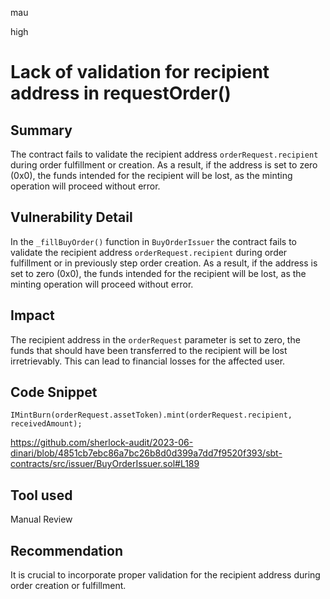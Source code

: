 mau

high

# Lack of validation for recipient address in requestOrder()

## Summary

The contract fails to validate the recipient address `orderRequest.recipient` during order fulfillment or creation. As a result, if the address is set to zero (0x0), the funds intended for the recipient will be lost, as the minting operation will proceed without error.

## Vulnerability Detail

In the `_fillBuyOrder()` function in `BuyOrderIssuer` the contract fails to validate the recipient address `orderRequest.recipient` during order fulfillment or in previously step order creation. As a result, if the address is set to zero (0x0), the funds intended for the recipient will be lost, as the minting operation will proceed without error.

## Impact

The recipient address in the `orderRequest` parameter is set to zero, the funds that should have been transferred to the recipient will be lost irretrievably. This can lead to financial losses for the affected user.
 
## Code Snippet
 
 `IMintBurn(orderRequest.assetToken).mint(orderRequest.recipient, receivedAmount);`
 
https://github.com/sherlock-audit/2023-06-dinari/blob/4851cb7ebc86a7bc26b8d0d399a7dd7f9520f393/sbt-contracts/src/issuer/BuyOrderIssuer.sol#L189

## Tool used

Manual Review

## Recommendation

It is crucial to incorporate proper validation for the recipient address during order creation or fulfillment. 
